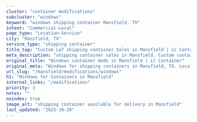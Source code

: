 ```yaml
---
cluster: "container modifications"
subcluster: "windows"
keyword: "windows shipping container Mansfield, TX"
intent: "Commercial-Local"
page_type: "Location-Service"
city: "Mansfield, TX"
service_type: "shipping container"
title_tag: "Custom La7 shipping container Sales in Mansfield | LC Container"
meta_description: "shipping container sales in Mansfield. Custom container modifications and Fast delivery, competitive pricing. Serving modifications area. Quote ID: D1V. Call (214) 524-4168 for your free quote today."
original_title: "Windows container mods in Mansfield | LC Container"
original_meta: "Windows for shipping containers in Mansfield, TX. Local fabrication & pro install. LC Container — Since 2003. Get a quote."
url_slug: "/mansfield/modifications/windows"
h1: "Windows for Containers in Mansfield"
internal_links: "/modifications"
priority: 3
notes: ""
noindex: true
image_alt: "shipping container available for delivery in Mansfield"
last_updated: "2025-10-20"
---
```


<!-- TODO: Add unique city/inventory copy, images, and internal links here. -->
